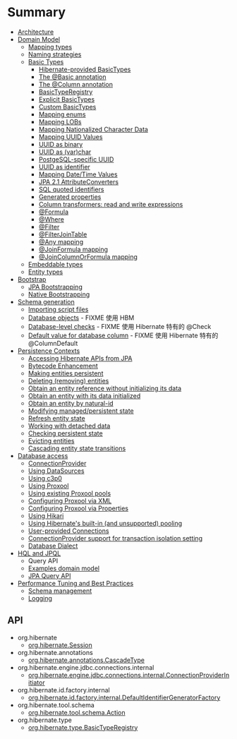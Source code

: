 # Summary

- [Architecture](/architecture/README.md)
- [Domain Model](/domain/README.md)
  - [Mapping types](/domain/01.md)
  - [Naming strategies](/domain/02.md)
  - [Basic Types](/domain/03/README.md)
    - [Hibernate-provided BasicTypes](/domain/03/01.md)
    - [The @Basic annotation](/domain/03/02.md)
    - [The @Column annotation](/domain/03/03.md)
    - [BasicTypeRegistry](/domain/03/04.md)
    - [Explicit BasicTypes](/domain/03/05.md)
    - [Custom BasicTypes](/domain/03/06.md)
    - [Mapping enums](/domain/03/07.md)
    - [Mapping LOBs](/domain/03/08.md)
    - [Mapping Nationalized Character Data](/domain/03/09.md)
    - [Mapping UUID Values](/domain/03/10.md)
    - [UUID as binary](/domain/03/11.md)
    - [UUID as (var)char](/domain/03/12.md)
    - [PostgeSQL-specific UUID](/domain/03/13.md)
    - [UUID as identifier](/domain/03/14.md)
    - [Mapping Date/Time Values](/domain/03/15.md)
    - [JPA 2.1 AttributeConverters](/domain/03/16.md)
    - [SQL quoted identifiers](/domain/03/17.md)
    - [Generated properties](/domain/03/18.md)
    - [Column transformers: read and write expressions](/domain/03/19.md)
    - [@Formula](/domain/03/20.md)
    - [@Where](/domain/03/21.md)
    - [@Filter](/domain/03/22.md)
    - [@FilterJoinTable](/domain/03/23.md)
    - [@Any mapping](/domain/03/24.md)
    - [@JoinFormula mapping](/domain/03/25.md)
    - [@JoinColumnOrFormula mapping](/domain/03/26.md)
  - [Embeddable types](/domain/04.md)
  - [Entity types](/domain/05.md)
- [Bootstrap](/bootstrap/README.md)
  - [JPA Bootstrapping](/bootstrap/01.md)
  - [Native Bootstrapping](/bootstrap/02.md)
- [Schema generation](/schema/README.md)
  - [Importing script files](/schema/01.md)
  - [Database objects](/schema/02.md) - FIXME 使用 HBM
  - [Database-level checks](/schema/03.md) - FIXME 使用 Hibernate 特有的 @Check
  - [Default value for database column](/schema/04.md) - FIXME 使用 Hibernate 特有的 @ColumnDefault
- [Persistence Contexts](/pc/README.md)
  - [Accessing Hibernate APIs from JPA](/pc/01.md)
  - [Bytecode Enhancement](/pc/02.md)
  - [Making entities persistent](/pc/03.md)
  - [Deleting (removing) entities](/pc/04.md)
  - [Obtain an entity reference without initializing its data](/pc/05.md)
  - [Obtain an entity with its data initialized](/pc/06.md)
  - [Obtain an entity by natural-id](/pc/07.md)
  - [Modifying managed/persistent state](/pc/08.md)
  - [Refresh entity state](/pc/09.md)
  - [Working with detached data](/pc/10.md)
  - [Checking persistent state](/pc/11.md)
  - [Evicting entities](/pc/12.md)
  - [Cascading entity state transitions](/pc/13.md)
- [Database access](/jdbc/README.md)
  - [ConnectionProvider](/jdbc/01.md)
  - [Using DataSources](/jdbc/02.md)
  - [Using c3p0](/jdbc/03.md)
  - [Using Proxool](/jdbc/04.md)
  - [Using existing Proxool pools](/jdbc/05.md)
  - [Configuring Proxool via XML](/jdbc/06.md)
  - [Configuring Proxool via Properties](/jdbc/07.md)
  - [Using Hikari](/jdbc/08.md)
  - [Using Hibernate's built-in (and unsupported) pooling](/jdbc/09.md)
  - [User-provided Connections](/jdbc/10.md)
  - [ConnectionProvider support for transaction isolation setting](/jdbc/11.md)
  - [Database Dialect](/jdbc/12.md)
- [HQL and JPQL](/query/hql/README.md)
  - Query API
  - [Examples domain model](/query/hql/02.md)
  - [JPA Query API](/query/hql/03.md)
- [Performance Tuning and Best Practices](/best-practices/README.md)
  - [Schema management](/best-practices/01.md)
  - [Logging](/best-practices/02.md)


## API
- org.hibernate
  - [org.hibernate.Session](/api/org/hibernate/Session.md)
- org.hibernate.annotations
  - [org.hibernate.annotations.CascadeType](/api/org/hibernate/annotations/CascadeType.md)
- org.hibernate.engine.jdbc.connections.internal
  - [org.hibernate.engine.jdbc.connections.internal.ConnectionProviderInitiator](/api/org/hibernate/engine/jdbc/connections/internal/ConnectionProviderInitiator.md)
- org.hibernate.id.factory.internal
  - [org.hibernate.id.factory.internal.DefaultIdentifierGeneratorFactory](/api/org/hibernate/id/factory/internal/DefaultIdentifierGeneratorFactory.md)
- org.hibernate.tool.schema
  - [org.hibernate.tool.schema.Action](/api/org/hibernate/tool/schema/Action.md)
- org.hibernate.type
  - [org.hibernate.type.BasicTypeRegistry](/api/org/hibernate/type/BasicTypeRegistry.md)
